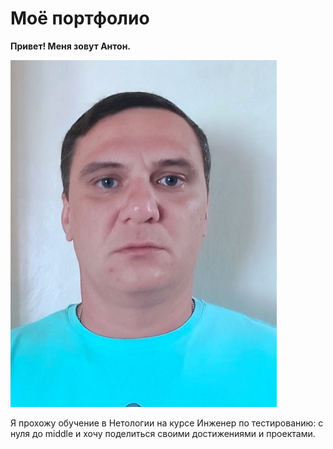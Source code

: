 # Моё портфолио

**Привет! Меня зовут Антон.**

![Мое фото](image.jpg) 

Я прохожу обучение в Нетологии на курсе Инженер по тестированию: с нуля до middle и хочу поделиться своими достижениями и проектами.  
